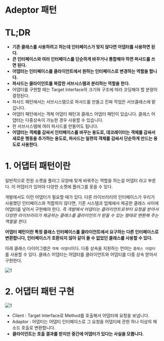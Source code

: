 # Adeptor 패턴

# TL;DR

- **기존 클래스를 사용하려고 하는데 인터페이스가 맞지 않다면 어댑터를 사용하면 된다.**
- **큰 인터페이스와 여러 인터페이스를 단순하게 바꾸거나 통합해야 하면 퍼사드를 쓰면 된다.**
- **어댑터는 인터페이스를 클라이언트에서 원하는 인터페이스로 변경하는 역할을 합니다.**
- **파사드는 클라이언트를 복잡한 서브시스템과 분리하는 역할을 한다.**
- 어댑터를 구현할 때는 Target Interface의 크기와 구조에 따라 코딩해야 할 분량이 결정된다.
- 파사드 패턴에서는 서브시스템으로 파사드를 만들고 진짜 작업은 서브클래스에 맡깁니다.
- 어댑터 패턴에서는 객체 어댑터 패턴과 클래스 어댑터 패턴이 있습니다. 클래스 어댑터는 다중상속이 가능한 경우 사용할 수 있습니다.
- 한 서브시스템에 여러 파사드를 만들어도 됩니다.
- **어댑터는 객체를 감싸서 인터페이스를 바꾸는 용도로, 데코레이터는 객체를 감싸서 새로운 행동을 추가하는 용도로, 파사드는 일련의 객체를 감싸서 단순하게 만드는 용도로 사용한다.**

# 1. 어댑터 패턴이란

일반적으로 전원 소켓을 플러그 모양에 맞게 바꿔주는 역할을 하는걸 어댑터 라고 부른다. 이 어댑터가 있어야 다양한 소켓에 플러그를 꽂을 수 있다.

개발에서도 이런 어댑터가 필요할 때가 있다. 다른 라이브러리의 인터페이스가 우리가 사용했던 인터페이스와 적합하지 않다면, 기존 시스템과 업체에서 제공한 클래스 사이에 어댑터를 넣어서 구현해야 한다. *즉 개발에서 어댑터는 클라이언트로부터 요청을 받아서 다양한 라이브러리가 제공하는 클래스를 클라이언트가 받을 수 있는 형태로 변환해 주는 역할을 한다*.

**어댑터 패턴이란 특정 클래스 인터페이스를 클라이언트에서 요구하는 다른 인터페이스로 변환합니다, 인터페이스가 호환되지 않아 같이 쓸 수 없었던 클래스를 사용할 수 있다.**

아래 클래스 다이어그램은 `객체 어댑터`이다. 다중 상속을 지원하는 언어는 `클래스 어댑터`를 사용할 수 있다. 클래스 어댑터는 어댑터를 클라이언트와 어댑티를 다중 상속 받아서 구현한다.

![1](https://user-images.githubusercontent.com/68282095/179761511-10464b00-d9c4-4088-8a39-53e58e33db42.gif)

# 2. 어댑터 패턴 구현

![1](https://user-images.githubusercontent.com/68282095/179758314-da6e4f55-6429-436e-af9b-54df8293014a.png)

- Client : Target Interface로 Method를 호출해서 어댑터에 요청을 보냅니다.
- Adaptor : 어댑터는 어댑티 인터페이스로 그 요청을 어댑티에 관한 하나 이상의 메소드 호출로 변환합니다.
- **클라이언트는 호출 결과를 받지만 중간에 어댑터가 있다는 사실을 모릅니다.**